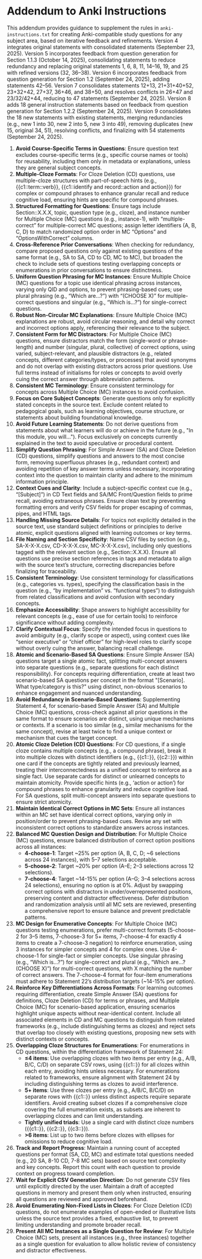 # Addendum to Anki Instructions

This addendum provides guidance to supplement the rules in `anki-instructions.txt` for creating Anki-compatible study questions for any subject area, based on iterative feedback and refinements. Version 4 integrates original statements with consolidated statements (September 23, 2025). Version 5 incorporates feedback from question generation for Section 1.1.3 (October 14, 2025), consolidating statements to reduce redundancy and replacing original statements 1, 6, 8, 11, 14–16, 19, and 25 with refined versions (32, 36–38). Version 6 incorporates feedback from question generation for Section 1.2 (September 24, 2025), adding statements 42–56. Version 7 consolidates statements 12+13, 21+31+40+52, 23+32+42, 27+37, 36+46, and 38+50, and resolves conflicts in 26+47 and 23/32/42+44, reducing to 47 statements (September 24, 2025). Version 8 adds 18 general instruction statements based on feedback from question generation for Section 1.2.2 (September 24, 2025). Version 9 consolidates the 18 new statements with existing statements, merging redundancies (e.g., new 1 into 30, new 2 into 5, new 3 into 49), removing duplicates (new 15, original 34, 51), resolving conflicts, and finalizing with 54 statements (September 24, 2025).

1. **Avoid Course-Specific Terms in Questions**: Ensure question text excludes course-specific terms (e.g., specific course names or tools) for reusability, including them only in metadata or explanations, unless they are general subject concepts.
2. **Multiple-Cloze Formats**: For Cloze Deletion (CD) questions, use multiple-cloze structures with part-of-speech hints (e.g., {{c1::term::verb}}, {{c1::identify and record::action and action}}) for complex or compound phrases to enhance granular recall and reduce cognitive load, ensuring hints are specific for compound phrases.
3. **Structured Formatting for Questions**: Ensure tags include Section::X.X.X, topic, question type (e.g., cloze), and instance number for Multiple Choice (MC) questions (e.g., instance-1), with “multiple-correct” for multiple-correct MC questions; assign letter identifiers (A, B, C, D) to match randomized option order in MC “Options” and “OptionsWithCorrect” columns.
4. **Cross-Reference Prior Conversations**: When checking for redundancy, compare proposed questions only against existing questions of the same format (e.g., SA to SA, CD to CD, MC to MC), but broaden the check to include sets of questions testing overlapping concepts or enumerations in prior conversations to ensure distinctness.
5. **Uniform Question Phrasing for MC Instances**: Ensure Multiple Choice (MC) questions for a topic use identical phrasing across instances, varying only QID and options, to prevent phrasing-based cues; use plural phrasing (e.g., “Which are…?”) with “(CHOOSE X)” for multiple-correct questions and singular (e.g., “Which is…?”) for single-correct questions.
6. **Robust Non-Circular MC Explanations**: Ensure Multiple Choice (MC) explanations are robust, avoid circular reasoning, and detail why correct and incorrect options apply, referencing their relevance to the subject.
7. **Consistent Form for MC Distractors**: For Multiple Choice (MC) questions, ensure distractors match the form (single-word or phrase-length) and number (singular, plural, collective) of correct options, using varied, subject-relevant, and plausible distractors (e.g., related concepts, different categories/types, or processes) that avoid synonyms and do not overlap with existing distractors across prior questions. Use full terms instead of initialisms for roles or concepts to avoid overly cuing the correct answer through abbreviation patterns.
8. **Consistent MC Terminology**: Ensure consistent terminology for concepts across Multiple Choice (MC) instances to avoid confusion.
9. **Focus on Core Subject Concepts**: Generate questions only for explicitly stated concepts in the source text. Exclude content related to pedagogical goals, such as learning objectives, course structure, or statements about building foundational knowledge.
10. **Avoid Future Learning Statements**: Do not derive questions from statements about what learners will do or achieve in the future (e.g., "In this module, you will..."). Focus exclusively on concepts currently explained in the text to avoid speculative or procedural content.
11. **Simplify Question Phrasing**: For Simple Answer (SA) and Cloze Deletion (CD) questions, simplify questions and answers to the most concise form, removing superfluous phrases (e.g., redundant context) and avoiding repetition of key answer terms unless necessary, incorporating context into the question to maintain clarity and adhere to the minimum information principle.
12. **Context Cues and Clarity**: Include a subject-specific context cue (e.g., “[Subject]”) in CD Text fields and SA/MC Front/Question fields to prime recall, avoiding extraneous phrases. Ensure clean text by preventing formatting errors and verify CSV fields for proper escaping of commas, pipes, and HTML tags.
13. **Handling Missing Source Details**: For topics not explicitly detailed in the source text, use standard subject definitions or principles to derive atomic, explicit questions aligned with learning outcomes or key terms.
14. **File Naming and Section Specificity**: Name CSV files by section (e.g., SA-X-X-X.csv, CD-X-X-X.csv, MC-X-X-X.csv), including only questions tagged with the relevant section (e.g., Section::X.X.X). Ensure all questions use precise section references in tags and metadata to align with the source text’s structure, correcting discrepancies before finalizing for traceability.
15. **Consistent Terminology**: Use consistent terminology for classifications (e.g., categories vs. types), specifying the classification basis in the question (e.g., “by implementation” vs. “functional types”) to distinguish from related classifications and avoid confusion with secondary concepts.
16. **Emphasize Accessibility**: Shape answers to highlight accessibility for relevant concepts (e.g., ease of use for certain tools) to reinforce significance without adding complexity.
17. **Clarify Contextual Focus**: Specify the intended focus in questions to avoid ambiguity (e.g., clarify scope or aspect), using context cues like “senior executive” or “chief officer” for high-level roles to clarify scope without overly cuing the answer, balancing recall challenge.
18. **Atomic and Scenario-Based SA Questions**: Ensure Simple Answer (SA) questions target a single atomic fact, splitting multi-concept answers into separate questions (e.g., separate questions for each distinct responsibility). For concepts requiring differentiation, create at least two scenario-based SA questions per concept in the format "[Scenario]. What type/category is this?" using distinct, non-obvious scenarios to enhance engagement and nuanced understanding.
19. **Avoid Redundancy in Scenario-Based Questions**: Supplementing Statement 4, for scenario-based Simple Answer (SA) and Multiple Choice (MC) questions, cross-check against all prior questions in the same format to ensure scenarios are distinct, using unique mechanisms or contexts. If a scenario is too similar (e.g., similar mechanisms for the same concept), revise at least twice to find a unique context or mechanism that cues the target concept.
20. **Atomic Cloze Deletion (CD) Questions**: For CD questions, if a single cloze contains multiple concepts (e.g., a compound phrase), break it into multiple clozes with distinct identifiers (e.g., {{c1::}}, {{c2::}}) within one card if the concepts are tightly related and previously learned, treating their interconnectedness as a unified concept to reinforce as a single fact. Use separate cards for distinct or unlearned concepts to maintain atomicity. Provide specific hints (e.g., ‘action or action’) for compound phrases to enhance granularity and reduce cognitive load. For SA questions, split multi-concept answers into separate questions to ensure strict atomicity.
21. **Maintain Identical Correct Options in MC Sets**: Ensure all instances within an MC set have identical correct options, varying only in position/order to prevent phrasing-based cues. Revise any set with inconsistent correct options to standardize answers across instances.
22. **Balanced MC Question Design and Distribution**: For Multiple Choice (MC) questions, ensure balanced distribution of correct option positions across all instances:
    - **4-choose-1**: Target ~25% per option (A, B, C, D; ~6 selections across 24 instances), with 5–7 selections acceptable.
    - **5-choose-2**: Target ~20% per option (A–E; 2–3 selections across 12 selections).
    - **7-choose-4**: Target ~14-15% per option (A–G; 3–4 selections across 24 selections), ensuring no option is at 0%.
    Adjust by swapping correct options with distractors in under/overrepresented positions, preserving content and distractor effectiveness. Defer distribution and randomization analysis until all MC sets are reviewed, presenting a comprehensive report to ensure balance and prevent predictable patterns.
23. **MC Design for Enumerative Concepts**: For Multiple Choice (MC) questions testing enumerations, prefer multi-correct formats (5-choose-2 for 3–5 items, 7-choose-3 for 5+ items, 7-choose-4 for exactly 4 items to create a 7-choose-3 negation) to reinforce enumeration, using 3 instances for simpler concepts and 4 for complex ones. Use 4-choose-1 for single-fact or simpler concepts. Use singular phrasing (e.g., “Which is…?”) for single-correct and plural (e.g., “Which are…? (CHOOSE X)”) for multi-correct questions, with X matching the number of correct answers. The 7-choose-4 format for four-item enumerations must adhere to Statement 22’s distribution targets (~14-15% per option).
24. **Reinforce Key Differentiations Across Formats**: For learning outcomes requiring differentiation, create Simple Answer (SA) questions for definitions, Cloze Deletion (CD) for terms or phrases, and Multiple Choice (MC) for scenario-based application, ensuring scenarios highlight unique aspects without near-identical content. Include all associated elements in CD and MC questions to distinguish from related frameworks (e.g., include distinguishing terms as clozes) and reject sets that overlap too closely with existing questions, proposing new sets with distinct contexts or concepts.
25. **Overlapping Cloze Structures for Enumerations**: For enumerations in CD questions, within the differentiation framework of Statement 24:
    - **≤4 items**: Use overlapping clozes with two items per entry (e.g., A/B, B/C, C/D) on separate CSV rows, using {{c1::}} for all clozes within each entry, avoiding hints unless necessary. For enumerations related to frameworks, ensure alignment with Statement 24 by including distinguishing terms as clozes to avoid interference.
    - **5+ items**: Use three clozes per entry (e.g., A/B/C, B/C/D) on separate rows with {{c1::}} unless distinct aspects require separate identifiers. Avoid creating subset clozes if a comprehensive cloze covering the full enumeration exists, as subsets are inherent to overlapping clozes and can limit understanding.
    - **Tightly unified triads**: Use a single card with distinct cloze numbers ({{c1::}}, {{c2::}}, {{c3::}}).
    - **>6 items**: List up to two items before clozes with ellipses for omissions to reduce cognitive load.
26. **Track and Report Progress**: Maintain a running count of accepted questions per format (SA, CD, MC) and estimate total questions needed (e.g., 20 SA, 8-10 CD, 7-8 MC sets) based on source text complexity and key concepts. Report this count with each question to provide context on progress toward completion.
27. **Wait for Explicit CSV Generation Direction**: Do not generate CSV files until explicitly directed by the user. Maintain a draft of accepted questions in memory and present them only when instructed, ensuring all questions are reviewed and approved beforehand.
28. **Avoid Enumerating Non-Fixed Lists in Clozes**: For Cloze Deletion (CD) questions, do not enumerate examples of open-ended or illustrative lists unless the source text provides a fixed, exhaustive list, to prevent limiting understanding and promote broader recall.
29. **Present All MC Instances as a Single Question for Review**: For Multiple Choice (MC) sets, present all instances (e.g., three instances) together as a single question for evaluation to allow holistic review of consistency and distractor effectiveness.